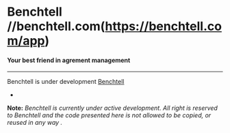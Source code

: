 # Benchtell &nbsp; //benchtell.com(https://benchtell.com/app)

#### Your best friend in agrement management

---

Benchtell is under development [Benchtell](http://benchtell.com)

-
**Note:** *Benchtell is currently under active development. All right is reserved to Benchtell and the code presented here is not allowed to be copied, or reused in any way .*
